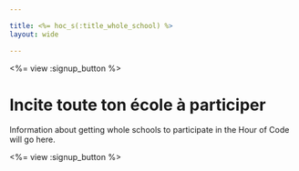 ```yaml
---

title: <%= hoc_s(:title_whole_school) %>
layout: wide

---
```


<%= view :signup_button %>

# Incite toute ton école à participer

Information about getting whole schools to participate in the Hour of Code will go here.

<%= view :signup_button %>
